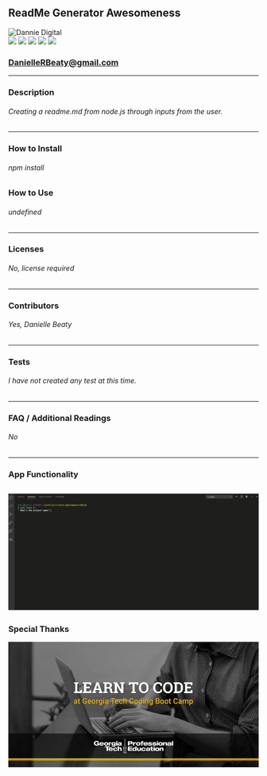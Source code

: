 

## ReadMe Generator Awesomeness
![Dannie Digital](https://github.com/DannieDigital.png?size=150)<br/>
![](https://img.shields.io/github/followers/DannieDigital?label=Followers&style=social) ![](https://img.shields.io/badge/html-90%25-green)  ![](https://img.shields.io/badge/css-80%25-green) ![](https://img.shields.io/badge/javascript-40%25-orange) ![](https://img.shields.io/badge/node.js-30%25-red)<br />
### DanielleRBeaty@gmail.com

---
### Description
###### Creating a readme.md from node.js through inputs from the user.
---
### How to Install 
###### npm install

### How to Use
###### undefined
---
### Licenses
###### No, license required
---
### Contributors
###### Yes, Danielle Beaty
---
### Tests
###### I have not created any test at this time.
---
### FAQ / Additional Readings
###### No
---
### App Functionality
![](gif/app.gif)
---
### Special Thanks
![](images/gaTechCodeBootcamp.jpg)

                
